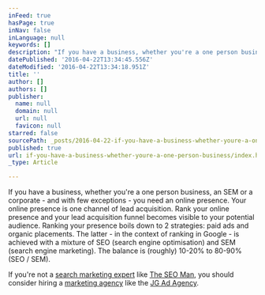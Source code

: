 ```yaml
---
inFeed: true
hasPage: true
inNav: false
inLanguage: null
keywords: []
description: "If you have a business, whether you're a one person business, an SEM or a corporate - and with few exceptions - you need an online presence. Your online presence is one channel of lead acquisition. Rank your online presence and your lead acquisition funnel becomes visible to your potential audience. Ranking your presence boils down to 2 strategies: paid ads and organic placements. The latter - in the context of ranking in Google - is achieved with a mixture of SEO (search engine optimisation) and SEM (search engine marketing). The balance is (roughly) 10-20% to 80-90% (SEO / SEM)."
datePublished: '2016-04-22T13:34:45.556Z'
dateModified: '2016-04-22T13:34:18.951Z'
title: ''
author: []
authors: []
publisher:
  name: null
  domain: null
  url: null
  favicon: null
starred: false
sourcePath: _posts/2016-04-22-if-you-have-a-business-whether-youre-a-one-person-business.md
published: true
url: if-you-have-a-business-whether-youre-a-one-person-business/index.html
_type: Article

---
```

If you have a business, whether you're a one person business, an SEM or a corporate - and with few exceptions - you need an online presence. Your online presence is one channel of lead acquisition. Rank your online presence and your lead acquisition funnel becomes visible to your potential audience. Ranking your presence boils down to 2 strategies: paid ads and organic placements. The latter - in the context of ranking in Google - is achieved with a mixture of SEO (search engine optimisation) and SEM (search engine marketing). The balance is (roughly) 10-20% to 80-90% (SEO / SEM).

If you're not a [search marketing expert][0] like [The SEO Man][0], you should consider hiring a [marketing agency][1] like the [JG Ad Agency][1].

[0]: http://www.theseoman.co.uk/
[1]: http://www.josegonzalez.co.uk/